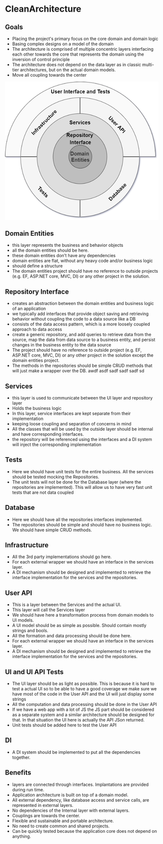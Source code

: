 # CleanArchitecture
## Goals
- Placing the project's primary focus on the core domain and domain logic
- Basing complex designs on a model of the domain
- The architecture is comprised of multiple concentric layers interfacing each other towards the core that represents the domain using the inversion of control principle
- The architecture does not depend on the data layer as in classic multi-tier architectures, but on the actual domain models.
- Move all coupling towards the center

![schema](readmeImg.png)

## Domain Entities
- this layer represents the business and behavior objects
- all the domain entities should be here. 
- these domain entities don’t have any dependencies
- domain entities are flat, without any heavy code and/or business logic 
- should define a structure
- The domain entities project should have no reference to outside projects (e.g. EF, ASP.NET core, MVC, DI) or any other project in the solution.

## Repository Interface
- creates an abstraction between the domain entities and business logic of an application
- we typically add interfaces that provide object saving and retrieving behavior without coupling the code to a data source like a DB
- consists of the data access pattern, which is a more loosely coupled approach to data access
- create a generic repository, and add queries to retrieve data from the source, map the data from data source to a business entity, and persist changes in the business entity to the data source
- The project should have no reference to outside project (e.g. EF, ASP.NET core, MVC, DI) or any other project in the solution except the domain entities project.
- The methods in the repositories should be simple CRUD methods that will just make a wrapper over the DB. 
awdf asdf sadf sadf sadf sd
## Services
- this layer is used to communicate between the UI layer and repository layer
- Holds the business logic
- In this layer, service interfaces are kept separate from their implementation
- keeping loose coupling and separation of concerns in mind
- All the classes that will be used by the outside layer should be internal and have corresponding interfaces. 
- the repository will be referenced using the interfaces and a DI system will inject the corresponding implementation 

## Tests
- Here we should have unit tests for the entire business. All the services should be tested mocking the Repositories. 
- The unit tests will not be done for the Database layer (where the repositories are implemented). This will  allow us to have very fast unit tests that are not data coupled 

## Database
- Here we should have all the repositories interfaces implemented.
- The repositories should be simple and should have no business logic. We should have simple CRUD methods. 

## Infrastructure
- All the 3rd party implementations should go here. 
- For each external wrapper we should have an interface in the services layer. 
- A DI mechanism should be designed and implemented to retrieve the interface implementation for the services and the repositories.

## User API
- This is a layer between the Services and the actual UI. 
- This layer will call the Services layer
- We should have here a transformation process from domain models to UI models. 
- A UI model should be as simple as possible. Should contain mostly strings and bools.
- All the formation and data processing should be done here. 
- For each external wrapper we should have an interface in the services layer. 
- A DI mechanism should be designed and implemented to retrieve the interface implementation for the services and the repositories.

## UI and UI API Tests
- The UI layer should be as light as possible. This is because it is hard to test a actual UI so to be able to have a good coverage we make sure we have most of the code in the User API and the UI will just display some strings 
- All the computation and data processing should be done in the User API
- If we have a web app with a lot of JS the JS part should be considered as a separate system and a similar architecture should be designed for that. In that situation the UI here is actually the API JSon returned.
- Unit tests should be added here to test the User API

## DI
- A DI system should be implemented to put all the dependencies together. 

## Benefits
- layers are connected through interfaces. Implantations are provided during run time.
- Application architecture is built on top of a domain model.
- All external dependency, like database access and service calls, are represented in external layers.
- No dependencies of the Internal layer with external layers.
- Couplings are towards the center.
- Flexible and sustainable and portable architecture.
- No need to create common and shared projects.
- Can be quickly tested because the application core does not depend on anything.
